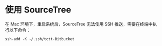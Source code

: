 # 使用 SourceTree

在 Mac 环境下，重启系统后，SourceTree 无法使用 SSH 推送，需要在终端中执行以下命令：

```
ssh-add -K ~/.ssh/tctt-Bitbucket
```
